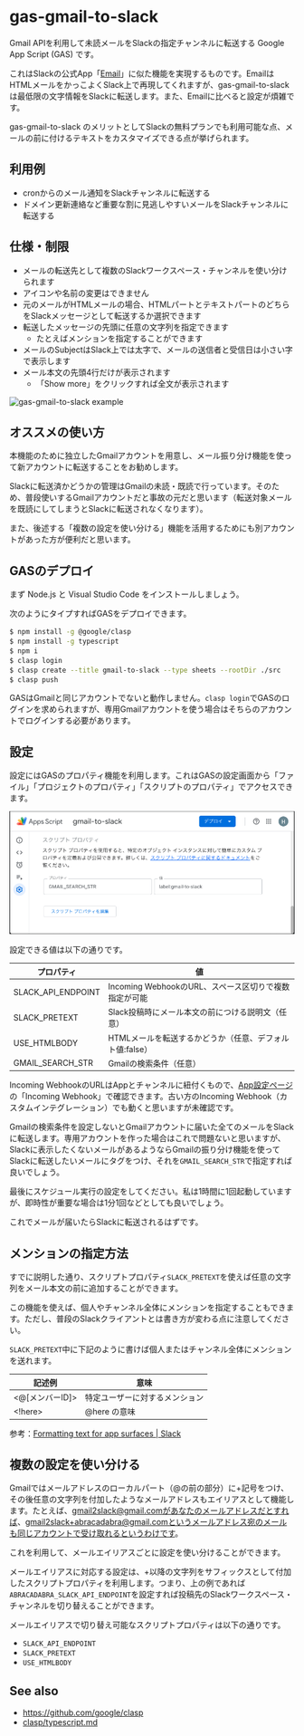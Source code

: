 # gas-gmail-to-slack

Gmail APIを利用して未読メールをSlackの指定チャンネルに転送する Google App Script (GAS) です。

これはSlackの公式App「[Email](https://slack.com/apps/A0F81496D-email)」に似た機能を実現するものです。EmailはHTMLメールをかっこよくSlack上で再現してくれますが、gas-gmail-to-slack は最低限の文字情報をSlackに転送します。また、Emailに比べると設定が煩雑です。

gas-gmail-to-slack のメリットとしてSlackの無料プランでも利用可能な点、メールの前に付けるテキストをカスタマイズできる点が挙げられます。

## 利用例

* cronからのメール通知をSlackチャンネルに転送する
* ドメイン更新連絡など重要な割に見逃しやすいメールをSlackチャンネルに転送する

## 仕様・制限

* メールの転送先として複数のSlackワークスペース・チャンネルを使い分けられます
* アイコンや名前の変更はできません
* 元のメールがHTMLメールの場合、HTMLパートとテキストパートのどちらをSlackメッセージとして転送するか選択できます
* 転送したメッセージの先頭に任意の文字列を指定できます
  - たとえばメンションを指定することができます
* メールのSubjectはSlack上では太字で、メールの送信者と受信日は小さい字で表示します
* メール本文の先頭4行だけが表示されます
  - 「Show more」をクリックすれば全文が表示されます

![gas-gmail-to-slack example](https://github.com/hnw/gas-gmail-to-slack/blob/master/doc/gmail-to-slack-example.png?raw=true)

## オススメの使い方

本機能のために独立したGmailアカウントを用意し、メール振り分け機能を使って新アカウントに転送することをお勧めします。

Slackに転送済かどうかの管理はGmailの未読・既読で行っています。そのため、普段使いするGmailアカウントだと事故の元だと思います（転送対象メールを既読にしてしまうとSlackに転送されなくなります）。

また、後述する「複数の設定を使い分ける」機能を活用するためにも別アカウントがあった方が便利だと思います。

## GASのデプロイ

まず Node.js と Visual Studio Code をインストールしましょう。

次のようにタイプすればGASをデプロイできます。

```sh
$ npm install -g @google/clasp
$ npm install -g typescript
$ npm i
$ clasp login
$ clasp create --title gmail-to-slack --type sheets --rootDir ./src
$ clasp push
```

GASはGmailと同じアカウントでないと動作しません。`clasp login`でGASのログインを求められますが、専用Gmailアカウントを使う場合はそちらのアカウントでログインする必要があります。

## 設定

設定にはGASのプロパティ機能を利用します。これはGASの設定画面から「ファイル」「プロジェクトのプロパティ」「スクリプトのプロパティ」でアクセスできます。

![GAS property example](https://github.com/hnw/gas-gmail-to-slack/blob/master/doc/gas-property.png?raw=true)

設定できる値は以下の通りです。

| プロパティ         | 値                                                       |
|--------------------|----------------------------------------------------------|
| SLACK_API_ENDPOINT | Incoming WebhookのURL、スペース区切りで複数指定が可能    |
| SLACK_PRETEXT      | Slack投稿時にメール本文の前につける説明文（任意）        |
| USE_HTMLBODY       | HTMLメールを転送するかどうか（任意、デフォルト値:false） |
| GMAIL_SEARCH_STR   | Gmailの検索条件（任意）                                  |

Incoming WebhookのURLはAppとチャンネルに紐付くもので、[App設定ページ](https://api.slack.com/apps)の「Incoming Webhook」で確認できます。古い方のIncoming Webhook（カスタムインテグレーション）でも動くと思いますが未確認です。

Gmailの検索条件を設定しないとGmailアカウントに届いた全てのメールをSlackに転送します。専用アカウントを作った場合はこれで問題ないと思いますが、Slackに表示したくないメールがあるようならGmailの振り分け機能を使ってSlackに転送したいメールにタグをつけ、それを`GMAIL_SEARCH_STR`で指定すれば良いでしょう。

最後にスケジュール実行の設定をしてください。私は1時間に1回起動していますが、即時性が重要な場合は1分1回などとしても良いでしょう。

これでメールが届いたらSlackに転送されるはずです。

## メンションの指定方法

すでに説明した通り、スクリプトプロパティ`SLACK_PRETEXT`を使えば任意の文字列をメール本文の前に追加することができます。

この機能を使えば、個人やチャンネル全体にメンションを指定することもできます。ただし、普段のSlackクライアントとは書き方が変わる点に注意してください。

`SLACK_PRETEXT`中に下記のように書けば個人またはチャンネル全体にメンションを送れます。

| 記述例          | 意味                             |
|-----------------|--------------------------------|
| <@[メンバーID]> | 特定ユーザーに対するメンション |
| <!here>         | @here の意味                   |

参考：[Formatting text for app surfaces \| Slack](https://api.slack.com/reference/surfaces/formatting#mentioning-users)

## 複数の設定を使い分ける

Gmailではメールアドレスのローカルパート（@の前の部分）に+記号をつけ、その後任意の文字列を付加したようなメールアドレスもエイリアスとして機能します。たとえば、gmail2slack@gmail.comがあなたのメールアドレスだとすれば、gmail2slack+abracadabra@gmail.comというメールアドレス宛のメールも同じアカウントで受け取れるというわけです。

これを利用して、メールエイリアスごとに設定を使い分けることができます。

メールエイリアスに対応する設定は、+以降の文字列をサフィックスとして付加したスクリプトプロパティを利用します。つまり、上の例であれば`ABRACADABRA_SLACK_API_ENDPOINT`を設定すれば投稿先のSlackワークスペース・チャンネルを切り替えることができます。

メールエイリアスで切り替え可能なスクリプトプロパティは以下の通りです。

- `SLACK_API_ENDPOINT`
- `SLACK_PRETEXT`
- `USE_HTMLBODY`

## See also

 * https://github.com/google/clasp
 * [clasp/typescript\.md](https://github.com/google/clasp/blob/master/docs/typescript.md)

